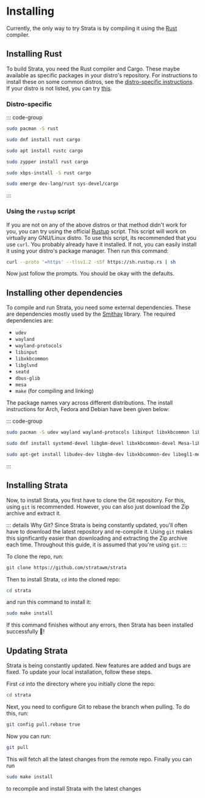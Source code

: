 # Installing
Currently, the only way to try Strata is by compiling it using the [Rust](https://rust-lang.org) compiler.

## Installing Rust
To build Strata, you need the Rust compiler and Cargo. These maybe available as specific packages in your distro's repository. For instructions to install these on some common distros, see the [distro-specific instructions](#distro-specific). If your distro is not listed, you can try [this](#using-the-rustup-script).

### Distro-specific

::: code-group

```bash [Arch Linux]
sudo pacman -S rust
```

```bash [Fedora]
sudo dnf install rust cargo
```

```bash [Debian (based)]
sudo apt install rustc cargo
```

```bash [openSUSE]
sudo zypper install rust cargo
```

```bash [Void Linux]
sudo xbps-install -S rust cargo
```

```bash [Gentoo]
sudo emerge dev-lang/rust sys-devel/cargo
```
:::

### Using the `rustup` script
If you are not on any of the above distros or that method didn't work for you, you can try using the official [Rustup](https://rustup.rs) script. This script will work on virtually any GNU/Linux distro. To use this script, its recommended that you use `curl`. You probably already have it installed. If not, you can easily install it using your distro's package manager. Then run this command: 

```bash
curl --proto '=https' --tlsv1.2 -sSf https://sh.rustup.rs | sh
```

Now just follow the prompts. You should be okay with the defaults.

## Installing other dependencies
To compile and run Strata, you need some external dependencies. These are dependencies mostly used by the [Smithay](https://github.com/smithay/smithay) library. The required dependencies are:

* `udev`
* `wayland` 
* `wayland-protocols` 
* `libinput` 
* `libxkbcommon` 
* `libglvnd` 
* `seatd` 
* `dbus-glib `
* `mesa`
* `make` (for compiling and linking)

The package names vary across different distributions. The install instructions for Arch, Fedora and Debian have been given below:

::: code-group

```bash [Arch Linux]
sudo pacman -S udev wayland wayland-protocols libinput libxkbcommon libglvnd seatd dbus-glib mesa make
```

```bash [Fedora]
sudo dnf install systemd-devel libgbm-devel libxkbcommon-devel Mesa-libEGL-devel wayland-devel libinput-devel dbus-glib-devel libseat-devel
```

```bash [Debian/Ubuntu/Pop!_OS]
sudo apt-get install libudev-dev libgbm-dev libxkbcommon-dev libegl1-mesa-dev libwayland-dev libinput-dev libdbus-1-dev libsystemd-dev libseat-dev make
```
:::

## Installing Strata
Now, to install Strata, you first have to clone the Git repository. For this, using `git` is recommended. However, you can also just download the Zip archive and extract it. 

::: details Why Git?
Since Strata is being constantly updated, you'll often have to download the latest repository and re-compile it. Using `git` makes this significantly easier than downloading and extracting the Zip archive each time. Throughout this guide, it is assumed that you're using `git`.
:::

To clone the repo, run:

```bash
git clone https://github.com/stratawm/strata
 ```

Then to install Strata, `cd` into the cloned repo:

```bash
cd strata
```

and run this command to install it:

```bash
sudo make install
```

If this command finishes without any errors, then Strata has been installed successfully :tada:!

## Updating Strata
Strata is being constantly updated. New features are added and bugs are fixed. To update your local installation, follow these steps.

First `cd` into the directory where you initially clone the repo:

```bash
cd strata
```

Next, you need to configure Git to rebase the branch when pulling. To do this, run:

```bash
git config pull.rebase true
```

Now you can run:

```bash
git pull
```

This will fetch all the latest changes from the remote repo. Finally you can run

```bash
sudo make install
```

to recompile and install Strata with the latest changes